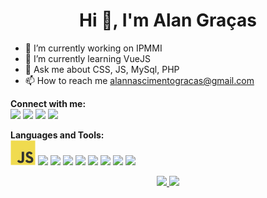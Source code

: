 <h1 align="center">Hi 👋, I'm Alan Graças</h1>

- 🔭 I’m currently working on IPMMI
- 🌱 I’m currently learning VueJS
- 💬 Ask me about CSS, JS, MySql, PHP
- 📫 How to reach me alannascimentogracas@gmail.com

<b>Connect with me:</b><br>
<a href="https://www.facebook.com/alanhidra"><img src="https://cdn-icons-png.flaticon.com/512/733/733547.png" width="40"></a>
<a href="https://www.instagram.com/alan.gracas"><img src="https://cdn-icons-png.flaticon.com/512/2111/2111463.png" width="40"></a>
<a href="https://discord.com/#4065"><img src="https://cdn-icons-png.flaticon.com/512/2504/2504896.png" width="40"></a>
<a href="https://medium.com/@alanhidra"><img src="https://cdn-icons-png.flaticon.com/512/2504/2504925.png" width="40"></a>


<b>Languages and Tools:</b></br>
<a href="https://www.javascript.com"><img src="https://raw.githubusercontent.com/devicons/devicon/master/icons/javascript/javascript-original.svg" width="40"></a>
<a href="https://getbootstrap.com"><img src="https://cdn-icons-png.flaticon.com/512/5968/5968672.png" width="40"></a>
<a href="https://www.w3schools.com/css"><img src="https://cdn-icons-png.flaticon.com/512/732/732190.png" width="40"></a>
<a href="https://git-scm.com"><img src="https://cdn-icons-png.flaticon.com/512/6038/6038678.png" width="40"></a>
<a href="https://www.w3.org/html"><img src="https://cdn-icons-png.flaticon.com/512/3291/3291670.png" width="40"></a>
<a href="https://www.java.com"><img src="https://cdn-icons-png.flaticon.com/512/3291/3291669.png" width="40"></a>
<a href="https://www.php.net"><img src="https://i.imgur.com/yhscI3J.png" width="40"></a>
<a href="https://www.mysql.com"><img src="https://i.imgur.com/zgCnHOr.png" width="40"></a>
<a href="https://sass-lang.com"><img src="https://i.imgur.com/PpgUdTQ.png" width="40"></a>


<div align="center">
<a href="https://github.com/alanhidra">
<img height="180em" src="https://github-readme-stats.vercel.app/api/top-langs/?username=alanhidra&layout=compact&langs_count=7&theme=dracula"/>
<img height="180em" src="https://github-readme-stats.vercel.app/api?username=alanhidra&show_icons=true&theme=dracula&include_all_commits=true&count_private=true"/>
</div>

